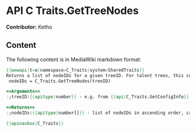 # API C Traits.GetTreeNodes

**Contributor:** Ketho

## Content

The following content is in MediaWiki markdown format:

```mediawiki
{{wowapi|t=a|namespace=C_Traits|system=SharedTraits}}
Returns a list of nodeIDs for a given treeID. For talent trees, this contains nodes for all specializations of the tree's class.
 nodeIDs = C_Traits.GetTreeNodes(treeID)

==Arguments==
:;treeID:{{apitype|number}} - e.g. from {{api|C_Traits.GetConfigInfo}}

==Returns==
:;nodeIDs:{{apitype|number[]}} - list of nodeIDs in ascending order, can be used in {{api|C_Traits.GetNodeInfo}}

{{apinavbox|C_Traits}}
```